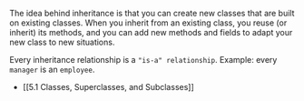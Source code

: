 The idea behind inheritance is that you can create new classes that are built on existing classes. When you inherit from an existing class, you reuse (or inherit) its methods, and you can add new methods and fields to adapt your new class to new situations.

Every inheritance relationship is a `"is-a" relationship`.
Example: every `manager` is an `employee`.

- [[5.1 Classes, Superclasses, and Subclasses]]